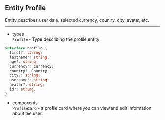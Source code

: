## Entity Profile

Entity describes user data, selected currency, country, city, avatar, etc.

---

- types  
  `Profile` - Type describing the profile entity

```typescript
interface Profile {
  first?: string;
  lastname?: string;
  age?: string;
  currency?: Currency;
  country?: Country;
  city?: string;
  username?: string;
  avatar?: string;
  id?: string;
}
```

- components  
  `ProfileCard` - a profile card where you can view and edit information about the user.
